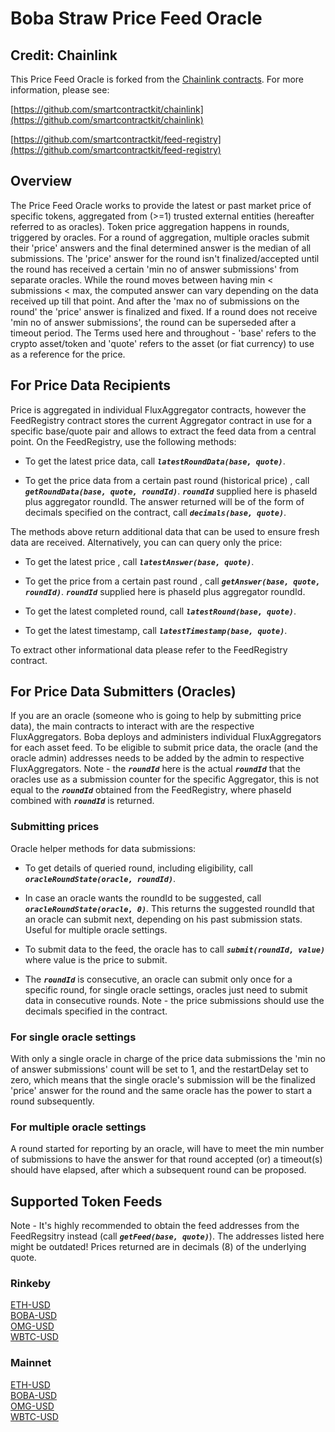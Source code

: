 # Boba Straw Price Feed Oracle

## Credit: Chainlink

This Price Feed Oracle is forked from the [Chainlink contracts](https://github.com/smartcontractkit/chainlink). For more information, please see:

[https://github.com/smartcontractkit/chainlink](https://github.com/smartcontractkit/chainlink)

[https://github.com/smartcontractkit/feed-registry](https://github.com/smartcontractkit/feed-registry)

## Overview

The Price Feed Oracle works to provide the latest or past market price of specific tokens, aggregated from (>=1) trusted external entities (hereafter referred to as oracles). Token price aggregation happens in rounds, triggered by oracles. For a round of aggregation, multiple oracles submit their 'price' answers and the final determined answer is the median of all submissions. The 'price' answer for the round isn't finalized/accepted until the round has received a certain 'min no of answer submissions' from separate oracles. While the round moves between having min < submissions < max, the computed answer can vary depending on the data received up till that point. And after the 'max no of submissions on the round' the 'price' answer is finalized and fixed. If a round does not receive 'min no of answer submissions', the round can be superseded after a timeout period. The Terms used here and throughout - 'base' refers to the crypto asset/token and 'quote' refers to the asset (or fiat currency) to use as a reference for the price.

## For Price Data Recipients

Price is aggregated in individual FluxAggregator contracts, however the FeedRegistry contract stores the current Aggregator contract in use for a specific base/quote pair and allows to extract the feed data from a central point. On the FeedRegistry, use the following methods:

* To get the latest price data, call ***`latestRoundData(base, quote)`***.

* To get the price data from a certain past round (historical price) , call ***`getRoundData(base, quote, roundId)`***. ***`roundId`*** supplied here is phaseId plus aggregator roundId. The answer returned will be of the form of decimals specified on the contract, call ***`decimals(base, quote)`***.

The methods above return additional data that can be used to ensure fresh data are received. Alternatively, you can can query only the price:

* To get the latest price , call ***`latestAnswer(base, quote)`***.

* To get the price from a certain past round , call ***`getAnswer(base, quote, roundId)`***. ***`roundId`*** supplied here is phaseId plus aggregator roundId.

* To get the latest completed round, call ***`latestRound(base, quote)`***.

* To get the latest timestamp, call ***`latestTimestamp(base, quote)`***.

To extract other informational data please refer to the FeedRegistry contract.

## For Price Data Submitters (Oracles)

If you are an oracle (someone who is going to help by submitting price data), the main contracts to interact with are the respective FluxAggregators. Boba  deploys and administers individual FluxAggregators for each asset feed. To be eligible to submit price data, the oracle (and the oracle admin) addresses needs to be added by the admin to respective FluxAggregators. Note - the ***`roundId`*** here is the actual ***`roundId`*** that the oracles use as a submission counter for the specific Aggregator, this is not equal to the ***`roundId`*** obtained from the FeedRegistry, where phaseId combined with ***`roundId`*** is returned.

### Submitting prices

Oracle helper methods for data submissions:

* To get details of queried round, including eligibility, call ***`oracleRoundState(oracle, roundId)`***.

* In case an oracle wants the roundId to be suggested, call ***`oracleRoundState(oracle, 0)`***. This returns the suggested roundId that an oracle can submit next, depending on his past submission stats. Useful for multiple oracle settings.

* To submit data to the feed, the oracle has to call ***`submit(roundId, value)`*** where value is the price to submit.

* The ***`roundId`*** is consecutive, an oracle can submit only once for a specific round, for single oracle settings, oracles just need to submit data in consecutive rounds. Note - the price submissions should use the decimals specified in the contract.

### For single oracle settings

With only a single oracle in charge of the price data submissions the 'min no of answer submissions' count will be set to 1, and the restartDelay set to zero, which means that the single oracle's submission will be the finalized 'price' answer for the round and the same oracle has the power to start a round subsequently.

### For multiple oracle settings

A round started for reporting by an oracle, will have to meet the min number of submissions to have the answer for that round accepted (or) a timeout(s) should have elapsed, after which a subsequent round can be proposed.

## Supported Token Feeds

Note - It's highly recommended to obtain the feed addresses from the FeedRegsitry instead (call ***`getFeed(base, quote)`***). The addresses listed here might be outdated! Prices returned are in decimals (8) of the underlying quote.

### Rinkeby

[ETH-USD](https://blockexplorer.rinkeby.boba.network/address/0xcEb40458ad6Dabe9cfC90A2ad062a071809c4E84/transactions) \
[BOBA-USD](https://blockexplorer.rinkeby.boba.network/address/0xd05AA5531b8e8DaB3BEe675f133dF3e330d9adA8/transactions) \
[OMG-USD]() \
[WBTC-USD]()

### Mainnet

[ETH-USD](https://blockexplorer.boba.network/address/0x50E383121021F4E8060C794d79Ada77195532c7a/transactions) \
[BOBA-USD](https://blockexplorer.boba.network/address/0x987AEd89f5BDC3eb863282DBB76065bFe398be17/transactions) \
[OMG-USD]() \
[WBTC-USD]()

